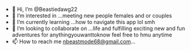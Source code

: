 - 👋 Hi, I’m @Beastiedawg22
- 👀 I’m interested in ...meeting new people females and or couples 
- 🌱 I’m currently learning ...how to navigate this app lol smh
- 💞️ I’m looking to collaborate on ...life and fulfilling exciting new and fun adventures for anythingyouwanttoknow feel free to hmu anytime 
- 📫 How to reach me nbeastmode68@gmail.com...

<!---
Beastiedawg22/Beastiedawg22 is a ✨ special ✨ repository because its `README.md` (this file) appears on your GitHub profile.
You can click the Preview link to take a look at your changes.
--->
